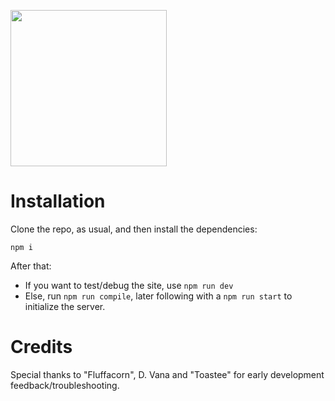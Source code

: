 <a href="url"><img src="https://github.com/ryeenii/t80sz/raw/main/src/assets/readme/modernbobby.png" align="center" width="250" ></a>
# Installation
Clone the repo, as usual, and then install the dependencies:
```
npm i
```

After that:
- If you want to test/debug the site, use `npm run dev`
- Else, run `npm run compile`, later following with a `npm run start` to initialize the server.

# Credits
Special thanks to "Fluffacorn", D. Vana and "Toastee" for early development feedback/troubleshooting.
